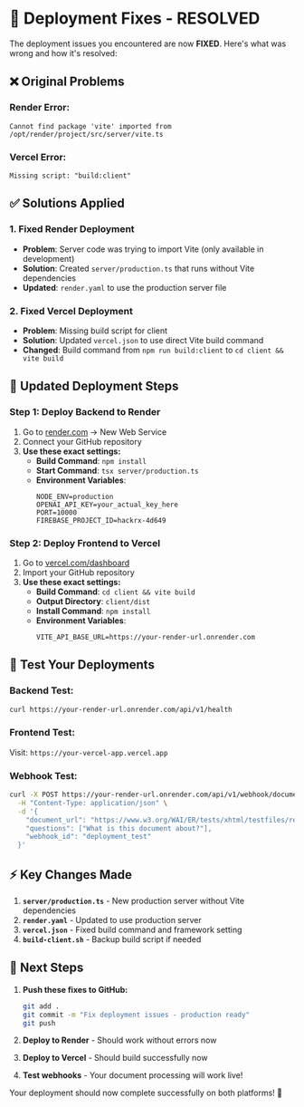 # 🔧 Deployment Fixes - RESOLVED

The deployment issues you encountered are now **FIXED**. Here's what was wrong and how it's resolved:

## ❌ **Original Problems**

### Render Error:
```
Cannot find package 'vite' imported from /opt/render/project/src/server/vite.ts
```

### Vercel Error:
```
Missing script: "build:client"
```

## ✅ **Solutions Applied**

### 1. **Fixed Render Deployment**
- **Problem**: Server code was trying to import Vite (only available in development)
- **Solution**: Created `server/production.ts` that runs without Vite dependencies
- **Updated**: `render.yaml` to use the production server file

### 2. **Fixed Vercel Deployment**  
- **Problem**: Missing build script for client
- **Solution**: Updated `vercel.json` to use direct Vite build command
- **Changed**: Build command from `npm run build:client` to `cd client && vite build`

## 🚀 **Updated Deployment Steps**

### **Step 1: Deploy Backend to Render**

1. Go to [render.com](https://render.com) → New Web Service
2. Connect your GitHub repository
3. **Use these exact settings:**
   - **Build Command**: `npm install`
   - **Start Command**: `tsx server/production.ts`
   - **Environment Variables**:
     ```
     NODE_ENV=production
     OPENAI_API_KEY=your_actual_key_here
     PORT=10000
     FIREBASE_PROJECT_ID=hackrx-4d649
     ```

### **Step 2: Deploy Frontend to Vercel**

1. Go to [vercel.com/dashboard](https://vercel.com/dashboard)
2. Import your GitHub repository  
3. **Use these exact settings:**
   - **Build Command**: `cd client && vite build`
   - **Output Directory**: `client/dist`
   - **Install Command**: `npm install`
   - **Environment Variables**:
     ```
     VITE_API_BASE_URL=https://your-render-url.onrender.com
     ```

## 🧪 **Test Your Deployments**

### Backend Test:
```bash
curl https://your-render-url.onrender.com/api/v1/health
```

### Frontend Test:
Visit: `https://your-vercel-app.vercel.app`

### Webhook Test:
```bash
curl -X POST https://your-render-url.onrender.com/api/v1/webhook/document-process \
  -H "Content-Type: application/json" \
  -d '{
    "document_url": "https://www.w3.org/WAI/ER/tests/xhtml/testfiles/resources/pdf/dummy.pdf",
    "questions": ["What is this document about?"],
    "webhook_id": "deployment_test"
  }'
```

## ⚡ **Key Changes Made**

1. **`server/production.ts`** - New production server without Vite dependencies
2. **`render.yaml`** - Updated to use production server
3. **`vercel.json`** - Fixed build command and framework setting
4. **`build-client.sh`** - Backup build script if needed

## 🎯 **Next Steps**

1. **Push these fixes to GitHub:**
   ```bash
   git add .
   git commit -m "Fix deployment issues - production ready"
   git push
   ```

2. **Deploy to Render** - Should work without errors now
3. **Deploy to Vercel** - Should build successfully now
4. **Test webhooks** - Your document processing will work live!

Your deployment should now complete successfully on both platforms! 🚀